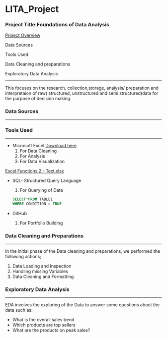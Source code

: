 # LITA_Project

### Project Title:Foundations of Data Analysis

 [Project Overview](#Project-Overveiw)
 
 Data Sources
 
 Tools Used
 
 Data Cleaning and preparations
 
 Exploratory Data Analysis
 
 
---
This focuses on the research, collection,storage, analysis/ preparation and interpretaion of
raw( structured, unstructured and semi structured)data for the purpose of decision making.

### Data Sources
---

### Tools Used
---
- Microsoft Excel [Download here](https://www.microsoft.com)
  1. For Data Cleaning
  2. For Analysis
  3. For Data Visualization
 

 [Excel Functions 2 - Text.xlsx](https://github.com/user-attachments/files/17285231/Excel.Functions.2.-.Text.xlsx)

- SQL- Structured Query Language
  1. For Querying of Data

  ```SQL
  SELECT*FROM TABLE1
  WHERE CONDITION = TRUE
  ```

- GitHub
  1. For Portfolio Building

### Data Cleaning and Preparations
---
In the initial phase of the Data cleaning and preparations, we performed the following
actions;
1. Data Loading and Inspection
2. Handling missing Variables
3. Data Cleaning and Formatting

### Exploratory Data Analysis
---
EDA involves the exploring of the Data to answer some questions about the data such as:
- What is the overall sales trend
- Which products are top sellers
- What are the products on peak sales?










